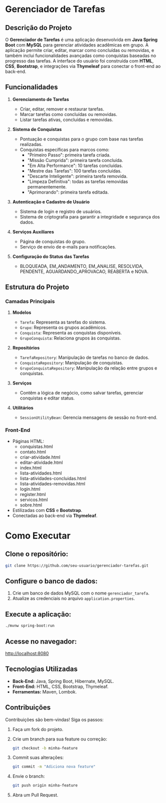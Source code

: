 # Gerenciador de Tarefas

## Descrição do Projeto

O **Gerenciador de Tarefas** é uma aplicação desenvolvida em **Java Spring Boot** com **MySQL** para gerenciar atividades acadêmicas em grupo. A aplicação permite criar, editar, marcar como concluídas ou removidas, e também inclui funcionalidades avançadas como conquistas baseadas no progresso das tarefas. A interface do usuário foi construída com **HTML**, **CSS**, **Bootstrap**, e integrações via **Thymeleaf** para conectar o front-end ao back-end.

## Funcionalidades

1. **Gerenciamento de Tarefas**
   - Criar, editar, remover e restaurar tarefas.
   - Marcar tarefas como concluídas ou removidas.
   - Listar tarefas ativas, concluídas e removidas.

2. **Sistema de Conquistas**
   - Pontuação e conquistas para o grupo com base nas tarefas realizadas.
   - Conquistas específicas para marcos como:
     - "Primeiro Passo": primeira tarefa criada.
     - "Missão Cumprida": primeira tarefa concluída.
     - "Em Alta Performance": 10 tarefas concluídas.
     - "Mestre das Tarefas": 100 tarefas concluídas.
     - "Descarte Inteligente": primeira tarefa removida.
     - "Limpeza Definitiva": todas as tarefas removidas permanentemente.
     - "Aprimorando": primeira tarefa editada.

3. **Autenticação e Cadastro de Usuário**
   - Sistema de login e registro de usuários.
   - Sistema de criptografia para garantir a integridade e segurança dos dados.

4. **Serviços Auxiliares**
   - Página de conquistas do grupo.
   - Serviço de envio de e-mails para notificações.

5. **Configuração do Status das Tarefas**
   - BLOQUEADA, EM_ANDAMENTO, EM_ANALISE, RESOLVIDA, PENDENTE, AGUARDANDO_APROVACAO, REABERTA e NOVA.

## Estrutura do Projeto

### Camadas Principais
1. **Modelos**
   - `Tarefa`: Representa as tarefas do sistema.
   - `Grupo`: Representa os grupos acadêmicos.
   - `Conquista`: Representa as conquistas disponíveis.
   - `GrupoConquista`: Relaciona grupos às conquistas.

2. **Repositórios**
   - `TarefaRepository`: Manipulação de tarefas no banco de dados.
   - `ConquistaRepository`: Manipulação de conquistas.
   - `GrupoConquistaRepository`: Manipulação da relação entre grupos e conquistas.

3. **Serviços**
   - Contêm a lógica de negócio, como salvar tarefas, gerenciar conquistas e editar status.

4. **Utilitários**
   - `SessionUtilityBean`: Gerencia mensagens de sessão no front-end.

### Front-End
- Páginas HTML:
  - conquistas.html
  - contato.html
  - criar-atividade.html
  - editar-atividade.html
  - index.html
  - lista-atividades.html
  - lista-atividades-concluidas.html
  - lista-atividades-removidas.html
  - login.html
  - register.html
  - servicos.html
  - sobre.html
- Estilizadas com **CSS** e **Bootstrap**.
- Conectadas ao back-end via **Thymeleaf**.

# Como Executar

## Clone o repositório:

```bash
git clone https://github.com/seu-usuario/gerenciador-tarefas.git
```

## Configure o banco de dados: 

1. Crie um banco de dados MySQL com o nome `gerenciador_tarefa`.
2. Atualize as credenciais no arquivo `application.properties`.
  
## Execute a aplicação:
```bash
./mvnw spring-boot:run
```
## Acesse no navegador:

[http://localhost:8080](http://localhost:8080)

## Tecnologias Utilizadas

- **Back-End:** Java, Spring Boot, Hibernate, MySQL.
- **Front-End:** HTML, CSS, Bootstrap, Thymeleaf.
- **Ferramentas:** Maven, Lombok.

## Contribuições

Contribuições são bem-vindas! Siga os passos:

1. Faça um fork do projeto.
2. Crie um branch para sua feature ou correção:

    ```bash
    git checkout -b minha-feature
    ```

3. Commit suas alterações:

    ```bash
    git commit -m "Adiciona nova feature"
    ```

4. Envie o branch:

    ```bash
    git push origin minha-feature
    ```

5. Abra um Pull Request.


